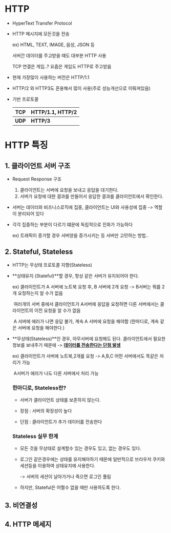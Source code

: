 # HTTP 

- HyperText Transfer Protocol

- HTTP 메시지에 모든것을 전송 

  ex) HTML, TEXT, IMAGE, 음성, JSON 등

  서버간 데이터를 주고받을 때도 대부분 HTTP 사용

  TCP 연결은 게임..? 요즘은 게임도 HTTP로 주고받음

- 현재 가장많이 사용하는 버전은 HTTP/1.1 

- HTTP/2 와 HTTP3도 혼용해서 많이 사용(주로 성능개선으로 이뤄져있음)

- 기반 프로토콜

  | TCP     | HTTP/1.1, HTTP/2 |
  | ------- | ---------------- |
  | **UDP** | **HTTP/3**       |



# HTTP 특징

## 1. 클라이언트 서버 구조

- Request Response 구조

  1. 클라이언트는 서버에 요청을 보내고 응답을 대기한다.
  2. 서버가 요청에 대한 결과를 만들어서 응답한 결과를 클라이언트에서 확인한다.

- 서버는 데이터와 비즈니스로직에 집중, 클라이언트는 UI와 사용성에 집중 -> 역할이 분리되어 있다

- 각각 집중하는 부분이 다르기 떄문에 독립적으로 진화가 가능하다

  ex) 트래픽이 증가할 경우 서버양을 증가시키는 등 서버만 고민하는 방법..

  

## 2. Stateful, Stateless

- HTTP는 무상태 프로토콜 지향(Stateless)

- **상태유지 (Stateful)**할 경우, 항상 같은 서버가 유지되어야 한다. 

  ex) 클라이언트가 A 서버에 노트북 요청 후, B 서버에 2개 요청 -> B서버는 뭐를 2개 요청하는지 알 수가 없음 

  ​	  여러개의 서버 중에서 클라이언트가 A서버에 응답을 요청하면 다른 서버에서는 클라이언트의 이전 요청을 알 수가 없음 

  ​	   A 서버에 에러가 나면  응답 불가, 계속 A 서버에 요청을 해야함 (한마디로, 계속 같은 서버에 요청을 해야한다.)

- **무상태(Stateless)**인 경우, 아무서버에 요청해도 된다. 클라이언트에서 필요한 정보를 보내주기 때문에 -> <u>**데이터를 전송한다는 단점 발생**</u>

  ex) 클라이언트가 서버에 노트북,2개를 요청 -> A,B,C 어떤 서버에서도 똑같은 처리가 가능 

  ​		A서버가 에러가 나도 다른 서버에서 처리 가능 

  

  ### 한마디로, Stateless란? 

  - 서버가 클라이언트 상태를 보존하지 않는다. 

  - 장점 : 서버의 확장성이 높다

  - 단점 : 클라이언트가 추가 데이터를 전송한다

  

  ### Stateless 실무 한계

  - 모든 것을 무상태로 설계할수 있는 경우도 있고, 없는 경우도 있다. 

  - 로그인 같은경우에는 상태를 유지해야하기 때문에 일반적으로 브라우저 쿠키와 세션등을 이용하여 상태유지에 사용한다.

    -> 서버의 세션이 날아가거나 죽으면 로그인 풀림

  - 하지만, Stateful은 어쩔수 없을 때만 사용하도록 한다. 

  

## 3. 비연결성

## 4. HTTP 메세지










